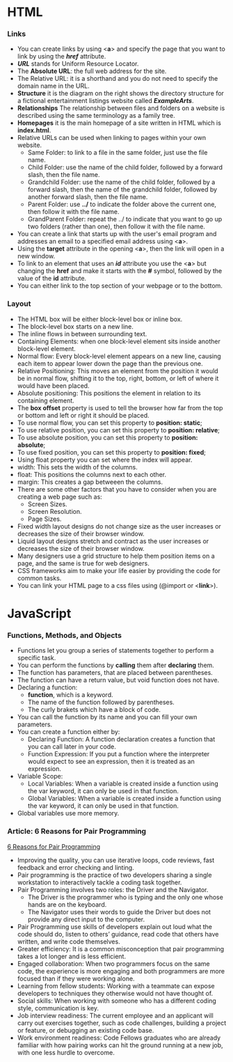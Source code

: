 # HTML
### Links
- You can create links by using <**a**> and specify the page that you want to link by using the ***href*** attribute.
- ***URL*** stands for Uniform Resource Locator.
- The **Absolute URL**:  the full web address for the site.
- The Relative URL: it is a shorthand and you do not need to specify the domain name in the URL.
- **Structure** it is the diagram on the right shows the directory structure for a fictional entertainment listings website called ***ExampleArts***.
- **Relationships** The relationship between files and folders on a website is described using the same terminology as a family tree. 
- **Homepages** it is the main homepage of a site written in HTML which is **index.html**.
- Relative URLs can be used when linking to pages within your own website. 
  - Same Folder: to link to a file in the same folder, just use the file name. 
  - Child Folder: use the name of the child folder, followed by a forward slash, then the file name.
  - Grandchild Folder: use the name of the child folder, followed by a forward slash, then the name of the grandchild folder, followed by another forward slash, then the file name.
  - Parent Folder: use **../** to indicate the folder above the current one, then follow it with the file name.
  - GrandParent Folder: repeat the ../ to indicate that you want to go up two folders (rather than one), then follow it with the file name.
- You can create a link that starts up with the user's email program and addresses an email to a specified email address using <**a**>.
- Using the **target** attribute in the opening <**a**>, then the link will open in a new window.
- To link to an element that uses an ***id*** attribute you use the <**a**> but changing the **href** and make it starts with the **#** symbol, followed by the value of the **id** attribute.
- You can either link to the top section of your webpage or to the bottom.


### Layout
- The HTML box will be either block-level box or inline box.
- The block-level box starts on a new line.
- The inline flows in between surrounding text.
- Containing Elements: when one block-level element sits inside another block-level element.
- Normal flow: Every block-level element appears on a new line, causing each item to appear lower down the page than the previous one. 
- Relative Positioning: This moves an element from the position it would be in normal flow, shifting it to the top, right, bottom, or left of where it would have been placed.
- Absolute positioning: This positions the element in relation to its containing element.
- The **box offset** property is used to tell the browser how far from the top or bottom and left or right it should be placed.
- To use normal flow, you can set this property to **position: static**;
- To use relative position, you can set this property to **position: relative**;
- To use absolute position, you can set this property to **position: absolute**;
- To use fixed position, you can set this property to **position: fixed**;
- Using float property you can set where the index will appear.
- width: This sets the width of the columns.
- float: This positions the columns next to each other.
- margin: This creates a gap betweeen the columns.
- There are some other factors that you have to consider when you are creating a web page such as:
  - Screen Sizes.
  - Screen Resolution.
  - Page Sizes.
- Fixed width layout designs do not change size as the user increases or decreases the size of their browser window. 
- Liquid layout designs stretch and contract as the user increases or decreases the size of their browser window.
- Many designers use a grid structure to help them position items on a page, and the same is true for web designers.
- CSS frameworks aim to make your life easier by providing the code for common tasks.
- You can link your HTML page to a css files using (@import or <**link**>).



# JavaScript
### Functions, Methods, and Objects
- Functions let you group a series of statements together to perform a specific task. 
- You can perform the functions by **calling** them after **declaring** them.
- The function has parameters, that are placed between parentheses.
- The function can have a return value, but void function does not have.
- Declaring a function:
  - **function**, which is a keyword.
  - The name of the function followed by parentheses.
  - The curly brakets which have a block of code.
- You can call the function by its name and you can fill your own parameters.
- You can create a function either by:
  - Declaring Function: A function declaration creates a function that you can call later in your code.
  - Function Expression: If you put a function where the interpreter would expect to see an expression, then it is treated as an expression.
- Variable Scope: 
  - Local Variables: When a variable is created inside a function using the var keyword, it can only be used in that function.  
  - Global Variables: When a variable is created inside a function using the var keyword, it can only be used in that function.
- Global variables use more memory. 


### Article: 6 Reasons for Pair Programming 
[6 Reasons for Pair Programming]('https://www.codefellows.org/blog/6-reasons-for-pair-programming/') 
- Improving the quality, you can use iterative loops, code reviews, fast feedback and error checking and linting.
- Pair programming is the practice of two developers sharing a single workstation to interactively tackle a coding task together. 
- Pair Programming involves two roles: the Driver and the Navigator.
  - The Driver is the programmer who is typing and the only one whose hands are on the keyboard.
  - The Navigator uses their words to guide the Driver but does not provide any direct input to the computer.
- Pair Programming use skills of developers explain out loud what the code should do, listen to others’ guidance, read code that others have written, and write code themselves. 
- Greater efficiency: It is a common misconception that pair programming takes a lot longer and is less efficient.
- Engaged collaboration: When two programmers focus on the same code, the experience is more engaging and both programmers are more focused than if they were working alone.
- Learning from fellow students: Working with a teammate can expose developers to techniques they otherwise would not have thought of.
- Social skills: When working with someone who has a different coding style, communication is key.
- Job interview readiness: The current employee and an applicant will carry out exercises together, such as code challenges, building a project or feature, or debugging an existing code base.
- Work environment readiness: Code Fellows graduates who are already familiar with how pairing works can hit the ground running at a new job, with one less hurdle to overcome.

